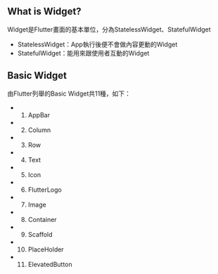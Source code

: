 ## What is Widget?
Widget是Flutter畫面的基本單位，分為StatelessWidget、StatefulWidget<br>
* StatelessWidget：App執行後便不會做內容更動的Widget<br>
* StatefulWidget：能用來跟使用者互動的Widget

## Basic Widget
由Flutter列舉的Basic Widget共11種，如下：
* 1.  AppBar
* 2. Column
* 3. Row
* 4. Text
* 5. Icon
* 6. FlutterLogo
* 7. Image
* 8. Container
* 9. Scaffold
* 10. PlaceHolder
* 11. ElevatedButton
